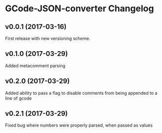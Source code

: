 # GCode-JSON-converter Changelog

## v0.0.1 (2017-03-16)
  First release with new versioning scheme.  

## v0.1.0 (2017-03-29)
  Added metacomment parsing

## v0.2.0 (2017-03-29)
  Added ability to pass a flag to disable comments from being appended to a line of gcode

## v0.2.1 (2017-03-29)
  Fixed bug where numbers were properly parsed, when passed as values
